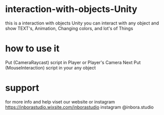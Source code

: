 # interaction-with-objects-Unity
this is a interaction with objects Unity 
you can interact with any object and show TEXT's, Animation, Changing colors, and lot's of Things 

# how to use it
Put (CameraRaycast) script in Player or Player's Camera
Next Put (MouseInteraction) script in your any object

# support 
for more info and help viset our website or instagram 
https://inborastudio.wixsite.com/inborastudio
instagram @inbora.studio
